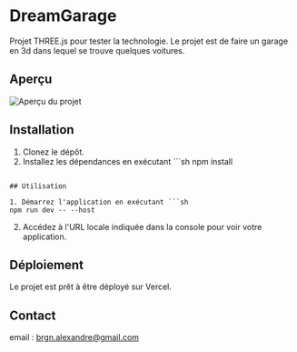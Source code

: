 # DreamGarage

Projet THREE.js pour tester la technologie. Le projet est de faire un garage en 3d dans lequel se trouve quelques voitures.

## Aperçu

![Aperçu du projet](/assets/website-screenshot.png)

## Installation

1. Clonez le dépôt.
2. Installez les dépendances en exécutant ```sh
npm install
```

## Utilisation

1. Démarrez l'application en exécutant ```sh 
npm run dev -- --host
```

2. Accédez à l'URL locale indiquée dans la console pour voir votre application.

## Déploiement

Le projet est prêt à être déployé sur Vercel.

## Contact

email : brgn.alexandre@gmail.com